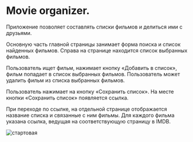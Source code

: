 
# Movie organizer.

Приложение позволяет составлять списки фильмов и делиться ими с друзьями.

Основную часть главной страницы занимает форма поиска и список найденных фильмов. 
Справа на странице находится список выбранных фильмов.

Пользователь ищет фильм, нажимает кнопку «Добавить в список», фильм попадает в список выбранных фильмов.
Пользователь может удалить фильм из списка выбранных фильмов.

Пользователь нажимает на кнопку «Сохранить список». На месте кнопки «Сохранить список» появляется ссылка.
  
При переходе по ссылке, на отдельной странице отображается название списка и связанные с ним фильмы. Для каждого фильма указана ссылка, ведущая на соответствующую страницу в IMDB.

![стартовая](https://user-images.githubusercontent.com/76152377/110505831-f768bf00-8117-11eb-98df-1f0889fdb24b.png)

